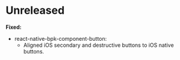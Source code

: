 # Unreleased

**Fixed:**
- react-native-bpk-component-button:
  - Aligned iOS secondary and destructive buttons to iOS native buttons.
